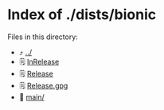 
# Index of ./dists/bionic
Files in this directory:
- ⤴ [../](../)
- 🗒 [InRelease](InRelease)
- 🗒 [Release](Release)
- 🗒 [Release.gpg](Release.gpg)
- 📁 [main/](main/)
